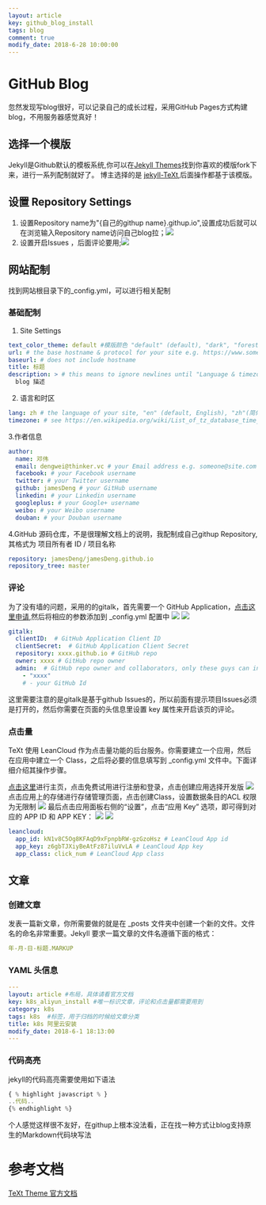 ```yaml
---
layout: article
key: github_blog_install
tags: blog
comment: true
modify_date: 2018-6-28 10:00:00
---
```

# GitHub Blog
忽然发现写blog很好，可以记录自己的成长过程，采用GitHub Pages方式构建blog，不用服务器感觉真好！
## 选择一个模版
Jekyll是Github默认的模板系统,你可以在[Jekyll Themes](http://jekyllthemes.org/)找到你喜欢的模版fork下来，进行一系列配制就好了。
博主选择的是 [jekyll-TeXt](https://tianqi.name/jekyll-TeXt-theme/),后面操作都基于该模版。
## 设置 Repository Settings
1. 设置Repository name为"{自己的githup name}.githup.io",设置成功后就可以在浏览输入Repository name访问自己blog拉；![](https://raw.githubusercontent.com/jamesDeng/jamesDeng.github.io/master/images/github_blog/Settings1.png)
2. 设置开启Issues ，后面评论要用;![](https://raw.githubusercontent.com/jamesDeng/jamesDeng.github.io/master/images/github_blog/Settings2.png)
## 网站配制
找到网站根目录下的_config.yml，可以进行相关配制
### 基础配制
1. Site Settings
```YAML
text_color_theme: default #模版颜色 "default" (default), "dark", "forest", "ocean", "chocolate", "orange"
url: # the base hostname & protocol for your site e.g. https://www.someone.com
baseurl: # does not include hostname
title: 标题
description: > # this means to ignore newlines until "Language & timezone"
  blog 描述
```
2. 语言和时区
```YAML
lang: zh # the language of your site, "en" (default, English), "zh"(简体中文), "zh-Hans"(简体中文), "zh-Hant"(繁體中文)
timezone: # see https://en.wikipedia.org/wiki/List_of_tz_database_time_zones for the available values
```
3.作者信息
```YAML
author:
  name: 邓伟
  email: dengwei@thinker.vc # your Email address e.g. someone@site.com
  facebook: # your Facebook username
  twitter: # your Twitter username
  github: jamesDeng # your GitHub username
  linkedin: # your Linkedin username
  googleplus: # your Google+ username
  weibo: # your Weibo username
  douban: # your Douban username
```
4.GitHub 源码仓库，不是很理解文档上的说明，我配制成自己githup Repository,其格式为 项目所有者 ID / 项目名称
```YAML
repository: jamesDeng/jamesDeng.github.io
repository_tree: master
```
### 评论
为了没有墙的问题，采用的的gitalk，首先需要一个 GitHub Application，[点击这里申请](https://github.com/settings/applications/new),然后将相应的参数添加到 _config.yml 配置中
![](https://raw.githubusercontent.com/jamesDeng/jamesDeng.github.io/master/images/github_blog/githuba_app_apply1.png)
![](https://raw.githubusercontent.com/jamesDeng/jamesDeng.github.io/master/images/github_blog/githuba_app_apply2.png)

```YAML
gitalk:
  clientID:  # GitHub Application Client ID
  clientSecret:  # GitHub Application Client Secret
  repository: xxxx.github.io # GitHub repo
  owner: xxxx # GitHub repo owner
  admin:  # GitHub repo owner and collaborators, only these guys can initialize GitHub issues, IT IS A LIST.
    - "xxxx"
    # - your GitHub Id
```

这里需要注意的是gitalk是基于github Issues的，所以前面有提示项目Issues必须是打开的，然后你需要在页面的头信息里设置 key 属性来开启该页的评论。
### 点击量
TeXt 使用 LeanCloud 作为点击量功能的后台服务。你需要建立一个应用，然后在应用中建立一个 Class，之后将必要的信息填写到 _config.yml 文件中。下面详细介绍其操作步骤。

[点击这里](https://leancloud.cn/)进行主页，点击免费试用进行注册和登录，点击创建应用选择开发版
![](https://raw.githubusercontent.com/jamesDeng/jamesDeng.github.io/master/images/github_blog/leancloud1.png)
点击应用上的存储进行存储管理页面，点击创建Class，设置数据条目的ACL 权限为无限制
![](https://raw.githubusercontent.com/jamesDeng/jamesDeng.github.io/master/images/github_blog/leancloud2.png)
最后点击应用面板右侧的“设置”，点击“应用 Key” 选项，即可得到对应的 APP ID 和 APP KEY：
![](https://raw.githubusercontent.com/jamesDeng/jamesDeng.github.io/master/images/github_blog/leancloud3.png)
![](https://raw.githubusercontent.com/jamesDeng/jamesDeng.github.io/master/images/github_blog/leancloud4.png)
```YAML
leancloud:
  app_id: kN1v8C5Og8KFAqD9xFpnpbRW-gzGzoHsz # LeanCloud App id
  app_key: z6gbTJXiyBeAtFz87iluVvLA # LeanCloud App key
  app_class: click_num # LeanCloud App class
```
## 文章
### 创建文章
发表一篇新文章，你所需要做的就是在 _posts 文件夹中创建一个新的文件。文件名的命名非常重要。Jekyll 要求一篇文章的文件名遵循下面的格式：
```YAML
年-月-日-标题.MARKUP
```
### YAML 头信息
```YAML
---
layout: article #布局，具体请看官方文档
key: k8s_aliyun_install #唯一标识文章，评论和点击量都需要用到
category: k8s
tags: k8s  #标签，用于归档的时候给文章分类
title: k8s 阿里云安装
modify_date: 2018-6-1 18:13:00
---
```
### 代码高亮
jekyll的代码高亮需要使用如下语法
```Javascript
{ % highlight javascript % }
..代码..
{% endhighlight %}
```
个人感觉这样很不友好，在githup上根本没法看，正在找一种方式让blog支持原生的Markdown代码块写法

参考文档
===
[TeXt Theme 官方文档](https://tianqi.name/jekyll-TeXt-theme/docs/zh/quick-start)